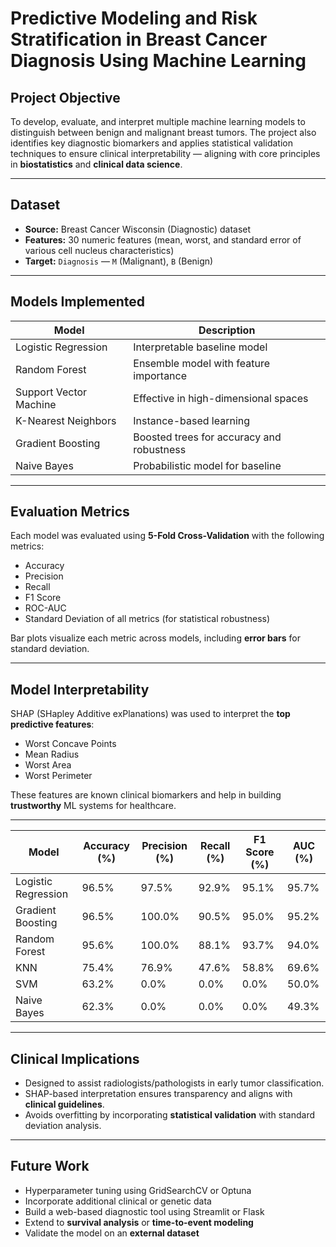 # Predictive Modeling and Risk Stratification in Breast Cancer Diagnosis Using Machine Learning

## Project Objective

To develop, evaluate, and interpret multiple machine learning models to distinguish between benign and malignant breast tumors. The project also identifies key diagnostic biomarkers and applies statistical validation techniques to ensure clinical interpretability — aligning with core principles in **biostatistics** and **clinical data science**.

---

## Dataset

- **Source:** Breast Cancer Wisconsin (Diagnostic) dataset  
- **Features:** 30 numeric features (mean, worst, and standard error of various cell nucleus characteristics)  
- **Target:** `Diagnosis` — `M` (Malignant), `B` (Benign)

---

## Models Implemented

| Model                | Description                               |
|---------------------|-------------------------------------------|
| Logistic Regression | Interpretable baseline model              |
| Random Forest       | Ensemble model with feature importance    |
| Support Vector Machine | Effective in high-dimensional spaces    |
| K-Nearest Neighbors | Instance-based learning                   |
| Gradient Boosting   | Boosted trees for accuracy and robustness |
| Naive Bayes         | Probabilistic model for baseline          |

---

## Evaluation Metrics

Each model was evaluated using **5-Fold Cross-Validation** with the following metrics:

- Accuracy  
- Precision  
- Recall  
- F1 Score  
- ROC-AUC  
- Standard Deviation of all metrics (for statistical robustness)

Bar plots visualize each metric across models, including **error bars** for standard deviation.

---

## Model Interpretability

SHAP (SHapley Additive exPlanations) was used to interpret the **top predictive features**:
- Worst Concave Points
- Mean Radius
- Worst Area
- Worst Perimeter

These features are known clinical biomarkers and help in building **trustworthy** ML systems for healthcare.

---

| Model                | Accuracy (%) | Precision (%) | Recall (%) | F1 Score (%) | AUC (%) |
|----------------------|--------------|---------------|------------|--------------|---------|
| Logistic Regression  | 96.5%        | 97.5%         | 92.9%      | 95.1%        | 95.7%   |
| Gradient Boosting    | 96.5%        | 100.0%        | 90.5%      | 95.0%        | 95.2%   |
| Random Forest        | 95.6%        | 100.0%        | 88.1%      | 93.7%        | 94.0%   |
| KNN                  | 75.4%        | 76.9%         | 47.6%      | 58.8%        | 69.6%   |
| SVM                  | 63.2%      | 0.0%          | 0.0%       | 0.0%         | 50.0%   |
| Naive Bayes          | 62.3%        | 0.0%          | 0.0%       | 0.0%         | 49.3%   |

---

## Clinical Implications

- Designed to assist radiologists/pathologists in early tumor classification.
- SHAP-based interpretation ensures transparency and aligns with **clinical guidelines**.
- Avoids overfitting by incorporating **statistical validation** with standard deviation analysis.

---

## Future Work

- Hyperparameter tuning using GridSearchCV or Optuna
- Incorporate additional clinical or genetic data
- Build a web-based diagnostic tool using Streamlit or Flask
- Extend to **survival analysis** or **time-to-event modeling**
- Validate the model on an **external dataset**
